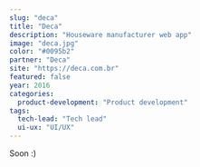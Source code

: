```yaml
---
slug: "deca"
title: "Deca"
description: "Houseware manufacturer web app"
image: "deca.jpg"
color: "#0095b2"
partner: "Deca"
site: "https://deca.com.br"
featured: false
year: 2016
categories:
  product-development: "Product development"
tags:
  tech-lead: "Tech lead"
  ui-ux: "UI/UX"
---
```

Soon :)

<v-image
  size="desktop"
  image="/projects/deca/deca-1.jpg" />
